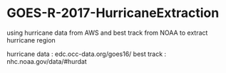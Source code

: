 # GOES-R-2017-HurricaneExtraction
using hurricane data from AWS and best track from NOAA to extract hurricane region

hurricane data : edc.occ-data.org/goes16/
best track : nhc.noaa.gov/data/#hurdat
